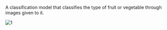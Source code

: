 A classification model that classifies the type of fruit or vegetable through images given to it.

![1](https://github.com/user-attachments/assets/49b07250-7c38-439a-855f-b44171c200df)
